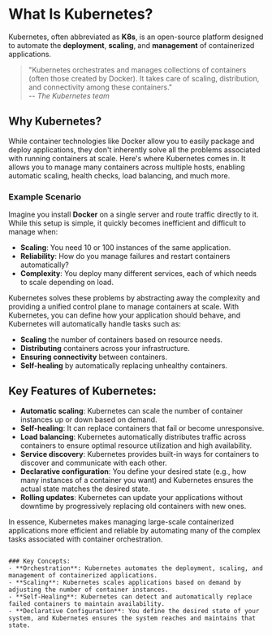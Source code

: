 # What Is Kubernetes?

Kubernetes, often abbreviated as **K8s**, is an open-source platform designed to automate the **deployment**, **scaling**, and **management** of containerized applications.

> "Kubernetes orchestrates and manages collections of containers (often those created by Docker). It takes care of scaling, distribution, and connectivity among these containers."  
> -- _The Kubernetes team_

## Why Kubernetes?

While container technologies like Docker allow you to easily package and deploy applications, they don't inherently solve all the problems associated with running containers at scale. Here's where Kubernetes comes in. It allows you to manage many containers across multiple hosts, enabling automatic scaling, health checks, load balancing, and much more.

### Example Scenario

Imagine you install **Docker** on a single server and route traffic directly to it. While this setup is simple, it quickly becomes inefficient and difficult to manage when:

- **Scaling**: You need 10 or 100 instances of the same application.
- **Reliability**: How do you manage failures and restart containers automatically?
- **Complexity**: You deploy many different services, each of which needs to scale depending on load.

Kubernetes solves these problems by abstracting away the complexity and providing a unified control plane to manage containers at scale. With Kubernetes, you can define how your application should behave, and Kubernetes will automatically handle tasks such as:

- **Scaling** the number of containers based on resource needs.
- **Distributing** containers across your infrastructure.
- **Ensuring connectivity** between containers.
- **Self-healing** by automatically replacing unhealthy containers.

## Key Features of Kubernetes:

- **Automatic scaling**: Kubernetes can scale the number of container instances up or down based on demand.
- **Self-healing**: It can replace containers that fail or become unresponsive.
- **Load balancing**: Kubernetes automatically distributes traffic across containers to ensure optimal resource utilization and high availability.
- **Service discovery**: Kubernetes provides built-in ways for containers to discover and communicate with each other.
- **Declarative configuration**: You define your desired state (e.g., how many instances of a container you want) and Kubernetes ensures the actual state matches the desired state.
- **Rolling updates**: Kubernetes can update your applications without downtime by progressively replacing old containers with new ones.

In essence, Kubernetes makes managing large-scale containerized applications more efficient and reliable by automating many of the complex tasks associated with container orchestration.

```

### Key Concepts:
- **Orchestration**: Kubernetes automates the deployment, scaling, and management of containerized applications.
- **Scaling**: Kubernetes scales applications based on demand by adjusting the number of container instances.
- **Self-Healing**: Kubernetes can detect and automatically replace failed containers to maintain availability.
- **Declarative Configuration**: You define the desired state of your system, and Kubernetes ensures the system reaches and maintains that state.
```
